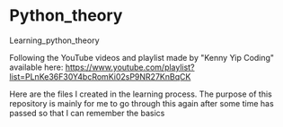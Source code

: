 # Python_theory
Learning_python_theory

Following the YouTube videos and playlist made by "Kenny Yip Coding" available here:
https://www.youtube.com/playlist?list=PLnKe36F30Y4bcRomKi02sP9NR27KnBqCK

Here are the files I created in the learning process. 
The purpose of this repository is mainly for me to go through this again after some time has passed so that I can remember the basics

